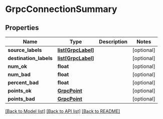 # GrpcConnectionSummary

## Properties
Name | Type | Description | Notes
------------ | ------------- | ------------- | -------------
**source_labels** | [**list[GrpcLabel]**](GrpcLabel.md) |  | [optional] 
**destination_labels** | [**list[GrpcLabel]**](GrpcLabel.md) |  | [optional] 
**num_ok** | **float** |  | [optional] 
**num_bad** | **float** |  | [optional] 
**percent_bad** | **float** |  | [optional] 
**points_ok** | [**GrpcPoint**](GrpcPoint.md) |  | [optional] 
**points_bad** | [**GrpcPoint**](GrpcPoint.md) |  | [optional] 

[[Back to Model list]](../README.md#documentation-for-models) [[Back to API list]](../README.md#documentation-for-api-endpoints) [[Back to README]](../README.md)


